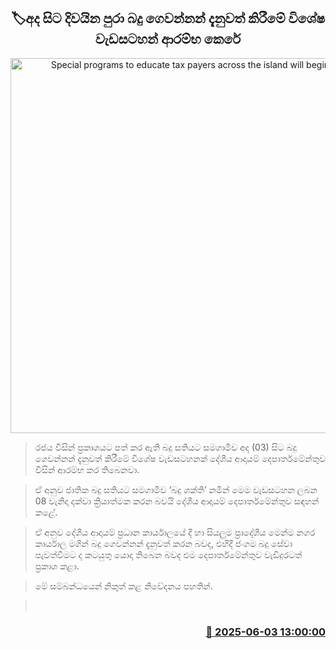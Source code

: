 <p align='center'><b><h2 align='center' title='Special programs to educate tax payers across the island will begin today'>🏷අද සිට දිවයින පුරා බදු ගෙවන්නන් දැනුවත් කිරීමේ විශේෂ වැඩසටහන් ආරම්භ කෙරේ</h2></b></p>
<p align='center'><img src='https://helakuru.sgp1.cdn.digitaloceanspaces.com/esana/images/lib/tax[1].jpg' width='600' alt='Special programs to educate tax payers across the island will begin today'></p>

> රජය විසින් ප්‍රකාශයට පත් කර ඇතී බදු සතියට සමගාමීව අද (03) සිට බදු ගෙවන්නන් දැනුවත් කිරීමේ විශේෂ වැඩසටහනක් දේශීය ආදායම් දෙපාර්තමේන්තුව විසින් ආරම්භ කර තිබෙනවා.

> ඒ අනුව ජාතික බදු සතියට සමගාමීව ‘බදු ශක්ති’ නමින් මෙම වැඩසටහන ලබන 08 වැනිදා දක්වා ක්‍රියාත්මක කරන බවයි දේශීය ආදායම් දෙපාර්තමේන්තුව සඳහන් කළේ.

> ඒ අනුව දේශීය ආදායම් ප්‍රධාන කාර්යාලයේ දී හා සියලුම ප්‍රාදේශීය මෙන්ම නගර කාර්යාල මගින් බදු ගෙවන්නන් දැනුවත් කරන බවද, එහිදී ජංගම බදු සේවා පැවත්වීමට ද කටයුතු යොදා තිබෙන බවද එම දෙපාර්තමේන්තුව වැඩිදුරටත් ප්‍රකාශ කළා.

> මේ සම්බන්ධයෙන් නිකුත් කළ නිවේදනය පහතින්.

>  



<h3 align='right'><a href='https://www.helakuru.lk/esana/p/110648/'>📅 2025-06-03 13:00:00</a></h3>
